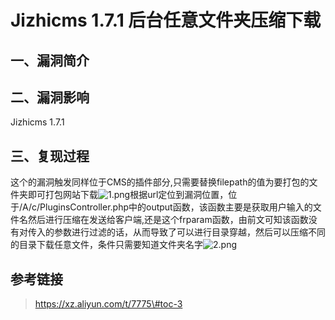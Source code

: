 Jizhicms 1.7.1 后台任意文件夹压缩下载
=====================================

一、漏洞简介
------------

二、漏洞影响
------------

Jizhicms 1.7.1

三、复现过程
------------

这个的漏洞触发同样位于CMS的插件部分,只需要替换filepath的值为要打包的文件夹即可打包网站下载![1.png](/Users/aresx/Documents/VulWiki/.resource/Jizhicms1.7.1后台任意文件夹压缩下载/media/rId24.png)根据url定位到漏洞位置，位于/A/c/PluginsController.php中的output函数，该函数主要是获取用户输入的文件名然后进行压缩在发送给客户端,还是这个frparam函数，由前文可知该函数没有对传入的参数进行过滤的话，从而导致了可以进行目录穿越，然后可以压缩不同的目录下载任意文件，条件只需要知道文件夹名字![2.png](/Users/aresx/Documents/VulWiki/.resource/Jizhicms1.7.1后台任意文件夹压缩下载/media/rId25.png)

参考链接
--------

> https://xz.aliyun.com/t/7775\#toc-3
